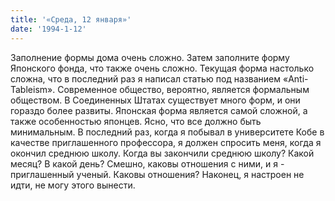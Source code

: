 ```yaml
---
title: '«Среда, 12 января»'
date: '1994-1-12'
---
```

Заполнение формы дома очень сложно. Затем заполните форму Японского фонда, что также очень сложно. Текущая форма настолько сложна, что в последний раз я написал статью под названием «Anti-Tableism». Современное общество, вероятно, является формальным обществом. В Соединенных Штатах существует много форм, и они гораздо более развиты. Японская форма является самой сложной, а также особенностью японцев. Ясно, что все должно быть минимальным. В последний раз, когда я побывал в университете Кобе в качестве приглашенного профессора, я должен спросить меня, когда я окончил среднюю школу. Когда вы закончили среднюю школу? Какой месяц? В какой день? Смешно, каковы отношения с ними, и я - приглашенный ученый. Каковы отношения? Наконец, я настроен не идти, не могу этого вынести.